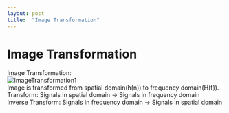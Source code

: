 ```yaml
---
layout: post
title:  "Image Transformation"
---
```

# Image Transformation
Image Transformation: <br/>
![ImageTransformation1](https://github.com/growingpenguin/growingpenguin.github.io/assets/110277903/d731815c-c144-4bd5-9ccf-e9805bfbb033) <br/>
Image is transformed from spatial domain(h(n)) to frequency domain(H(f)). <br/>
Transform: Signals in spatial domain -> Signals in frequency domain <br/>
Inverse Transform: Signals in frequency domain -> Signals in spatial domain <br/>

